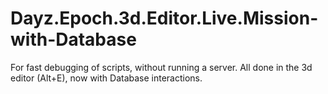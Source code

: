Dayz.Epoch.3d.Editor.Live.Mission-with-Database
===============================================

For fast debugging of scripts, without running a server. All done in the 3d editor (Alt+E), now with Database interactions.
